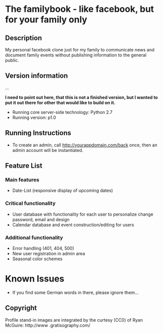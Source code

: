 # The familybook - like facebook, but for your family only

## Description
My personal facebook clone just for my family to communicate news and document family events without publishing information to the general public.

## Version information
...

**I need to point out here, that this is not a finished version, but I wanted to put it out there
 for other that would like to build on it.**

* Running core server-side technology: Python 2.7
* Running version: p1.0

## Running Instructions
* To create an admin, call http://yourappdomain.com/back once, then an admin account will be 
instantiated.

## Feature List
### Main features
* Date-List (responsive display of upcoming dates)

### Critical functionality
* User database with functionality for each user to personalize change password, email and design
* Calendar database and event construction/editing for users

### Additional functionality
* Error handling (401, 404, 500)
* New user registration in admin area
* Seasonal color schemes

# Known Issues
* If you find some German words in there, please ignore them...

## Copyright
Profile stand-in images are integrated by the curtesy (CC0) of Ryan McGuire: http://www
.gratisography.com/